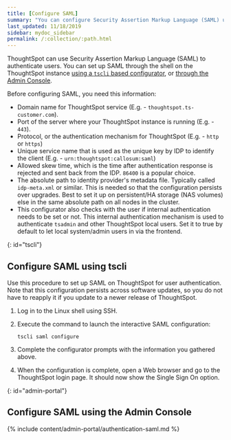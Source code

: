```yaml
---
title: [Configure SAML]
summary: "You can configure Security Assertion Markup Language (SAML) using ThoughtSpot's command line interface, tscli."
last_updated: 11/18/2019
sidebar: mydoc_sidebar
permalink: /:collection/:path.html
---
```

ThoughtSpot can use Security Assertion Markup Language (SAML) to authenticate
users. You can set up SAML through the shell on the ThoughtSpot instance [using a
`tscli` based configurator](#tscli), or [through the Admin Console](#admin-portal).

Before configuring SAML, you need this information:

-   Domain name for ThoughtSpot service (E.g. - `thoughtspot.ts-customer.com`).
-   Port of the server where your ThoughtSpot instance is running (E.g. - `443`).
-   Protocol, or the authentication mechanism for ThoughtSpot (E.g. - `http` or `https`)
-   Unique service name that is used as the unique key by IDP to identify the client (E.g. - `urn:thoughtspot:callosum:saml`)
-   Allowed skew time, which is the time after authentication response is rejected and sent back from the IDP. `86400` is a popular choice.
-   The absolute path to identity provider's metadata file. Typically called `idp-meta.xml` or similar. This is needed so that the configuration persists over upgrades. Best to set it up on persistent/HA storage (NAS volumes) else in the same absolute path on all nodes in the cluster.
-   This configurator also checks with the user if internal authentication needs to be set or not. This internal authentication mechanism is used to authenticate `tsadmin` and other ThoughtSpot local users. Set it to true by default to let local system/admin users in via the frontend.

{: id="tscli"}
## Configure SAML using tscli

Use this procedure to set up SAML on ThoughtSpot for user authentication. Note that this configuration persists across software updates, so you do not have to reapply it if you update to a newer release of ThoughtSpot.

1. Log in to the Linux shell using SSH.
2. Execute the command to launch the interactive SAML configuration:

    ```
    tscli saml configure
    ```

3. Complete the configurator prompts with the information you gathered above.
4. When the configuration is complete, open a Web browser and go to the ThoughtSpot login page.
   It should now show the Single Sign On option.

{: id="admin-portal"}
## Configure SAML using the Admin Console

{% include content/admin-portal/authentication-saml.md %}
